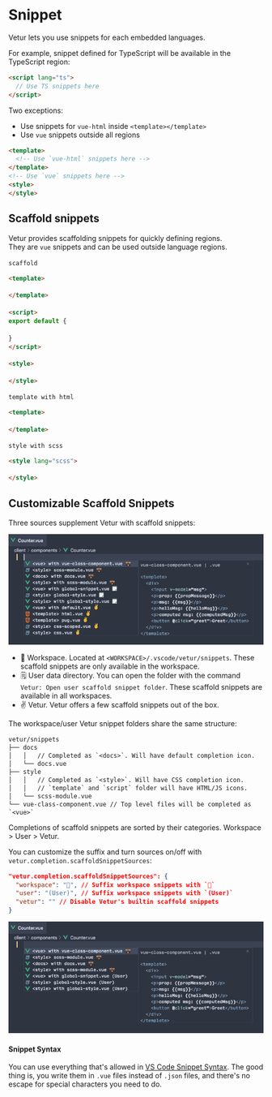 # Snippet

Vetur lets you use snippets for each embedded languages.

For example, snippet defined for TypeScript will be available in the TypeScript region:
```html
<script lang="ts">
  // Use TS snippets here
</script>
```

Two exceptions:
- Use snippets for `vue-html` inside `<template></template>`
- Use `vue` snippets outside all regions

```html
<template>
  <!-- Use `vue-html` snippets here -->
</template>
<!-- Use `vue` snippets here -->
<style>
</style>
```

## Scaffold snippets

Vetur provides scaffolding snippets for quickly defining regions.  
They are `vue` snippets and can be used outside language regions.

`scaffold`
```html
<template>
  
</template>

<script>
export default {

}
</script>

<style>

</style>
```

`template with html`
```html
<template>

</template>
```

`style with scss`
```html
<style lang="scss">

</style>
```

## Customizable Scaffold Snippets

Three sources supplement Vetur with scaffold snippets:

![Snippet Main](./images/snippet-main.png)

- 💼 Workspace. Located at `<WORKSPACE>/.vscode/vetur/snippets`. These scaffold snippets are only available in the workspace.
- 🗒️ User data directory. You can open the folder with the command `Vetur: Open user scaffold snippet folder`. These scaffold snippets are available in all workspaces.
- ✌ Vetur. Vetur offers a few scaffold snippets out of the box.

The workspace/user Vetur snippet folders share the same structure:

```
vetur/snippets
├── docs
│   │   // Completed as `<docs>`. Will have default completion icon.
│   └── docs.vue
├── style
│   │   // Completed as `<style>`. Will have CSS completion icon.
│   │   // `template` and `script` folder will have HTML/JS icons.
│   └── scss-module.vue 
└── vue-class-component.vue // Top level files will be completed as `<vue>`
```

Completions of scaffold snippets are sorted by their categories. Workspace > User > Vetur.

You can customize the suffix and turn sources on/off with `vetur.completion.scaffoldSnippetSources`:

```json
"vetur.completion.scaffoldSnippetSources": {
  "workspace": "💼", // Suffix workspace snippets with `💼`
  "user": "(️User)", // Suffix workspace snippets with `(User)`
  "vetur": "" // Disable Vetur's builtin scaffold snippets
}
```

![Snippet Partial](./images/snippet-partial.png)

#### Snippet Syntax

You can use everything that's allowed in [VS Code Snippet Syntax](https://code.visualstudio.com/docs/editor/userdefinedsnippets). The good thing is, you write them in `.vue` files instead of `.json` files, and there's no escape for special characters you need to do.
